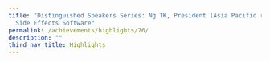 ```yaml
---
title: "Distinguished Speakers Series: Ng TK, President (Asia Pacific region) of
  Side Effects Software"
permalink: /achievements/highlights/76/
description: ""
third_nav_title: Highlights
---
```

